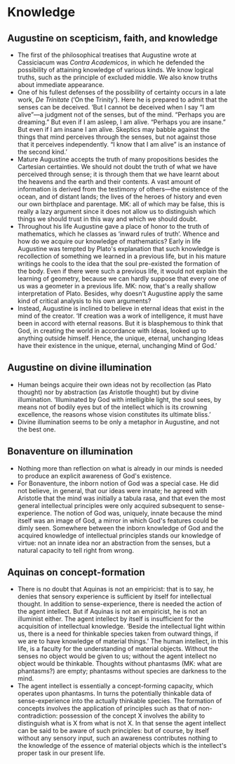 # Knowledge

## Augustine on scepticism, faith, and knowledge

* The first of the philosophical treatises that Augustine wrote at
  Cassiciacum was *Contra Academicos*, in which he defended the possibility
  of attaining knowledge of various kinds. We know logical truths, such as
  the principle of excluded middle. We also know truths about immediate
  appearance.
* One of his fullest defenses of the possibility of certainty occurs in a
  late work, *De Trinitate* (‘On the Trinity’). Here he is prepared to admit
  that the senses can be deceived. ‘But I cannot be deceived when I say “I
  am alive”—a judgment not of the senses, but of the mind. “Perhaps you are
  dreaming.” But even if I am asleep, I am alive. “Perhaps you are insane.”
  But even if I am insane I am alive. Skeptics may babble against the things
  that mind perceives through the senses, but not against those that it
  perceives independently. “I know that I am alive” is an instance of the
  second kind.’
* Mature Augustine accepts the truth of many propositions besides the
  Cartesian certainties. We should not doubt the truth of what we have
  perceived through sense; it is through them that we have learnt about the
  heavens and the earth and their contents. A vast amount of information is
  derived from the testimony of others—the existence of the ocean, and of
  distant lands; the lives of the heroes of history and even our own
  birthplace and parentage. MK: all of which may be false, this is really a
  lazy argument since it does not allow us to distinguish which things we
  should trust in this way and which we should doubt.
* Throughout his life Augustine gave a place of honor to the truth of
  mathematics, which he classes as ‘inward rules of truth’. Whence and how
  do we acquire our knowledge of mathematics? Early in life Augustine was
  tempted by Plato's explanation that such knowledge is recollection of
  something we learned in a previous life, but in his mature writings he
  cools to the idea that the soul pre-existed the formation of the body.
  Even if there were such a previous life, it would not explain the learning
  of geometry, because we can hardly suppose that every one of us was a
  geometer in a previous life. MK: now, that's a really shallow
  interpretation of Plato. Besides, why doesn't Augustine apply the same
  kind of critical analysis to his own arguments?
* Instead, Augustine is inclined to believe in eternal ideas that exist in
  the mind of the creator. ‘If creation was a work of intelligence, it must
  have been in accord with eternal reasons. But it is blasphemous to think
  that God, in creating the world in accordance with Ideas, looked up to
  anything outside himself. Hence, the unique, eternal, unchanging Ideas
  have their existence in the unique, eternal, unchanging Mind of God.’

## Augustine on divine illumination

* Human beings acquire their own ideas not by recollection (as Plato
  thought) nor by abstraction (as Aristotle thought) but by divine
  illumination. ‘Illuminated by God with intelligible light, the soul sees,
  by means not of bodily eyes but of the intellect which is its crowning
  excellence, the reasons whose vision constitutes its ultimate bliss.’
* Divine illumination seems to be only a metaphor in Augustine, and not the
  best one.

## Bonaventure on illumination

* Nothing more than reflection on what is already in our minds is needed to
  produce an explicit awareness of God's existence.
* For Bonaventure, the inborn notion of God was a special case. He did not
  believe, in general, that our ideas were innate; he agreed with Aristotle
  that the mind was initially a tabula rasa, and that even the most general
  intellectual principles were only acquired subsequent to sense-experience.
  The notion of God was, uniquely, innate because the mind itself was an
  image of God, a mirror in which God's features could be dimly seen.
  Somewhere between the inborn knowledge of God and the acquired knowledge
  of intellectual principles stands our knowledge of virtue: not an innate
  idea nor an abstraction from the senses, but a natural capacity to tell
  right from wrong.

## Aquinas on concept-formation

* There is no doubt that Aquinas is not an empiricist: that is to say, he
  denies that sensory experience is sufficient by itself for intellectual
  thought. In addition to sense-experience, there is needed the action of
  the agent intellect. But if Aquinas is not an empiricist, he is not an
  illuminist either. The agent intellect by itself is insufficient for the
  acquisition of intellectual knowledge. ‘Beside the intellectual light
  within us, there is a need for thinkable species taken from outward
  things, if we are to have knowledge of material things.’ The human
  intellect, in this life, is a faculty for the understanding of material
  objects. Without the senses no object would be given to us; without the
  agent intellect no object would be thinkable. Thoughts without phantasms
  (MK: what are phantasms?) are empty; phantasms without species are
  darkness to the mind.
* The agent intellect is essentially a concept-forming capacity, which
  operates upon phantasms. In turns the potentially thinkable data of
  sense-experience into the actually thinkable species. The formation of
  concepts involves the application of principles such as that of
  non-contradiction: possession of the concept X involves the ability to
  distinguish what is X from what is not X. In that sense the agent
  intellect can be said to be aware of such principles: but of course, by
  itself without any sensory input, such an awareness contributes nothing to
  the knowledge of the essence of material objects which is the intellect's
  proper task in our present life.
